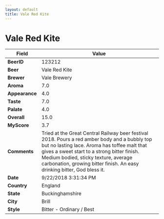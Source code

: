 ```yaml
---
layout: default
title: Vale Red Kite
---
```


# Vale Red Kite

| Field         | Value     |
|---------------|-----------|
| **BeerID** | 123212 |
| **Beer** | Vale Red Kite |
| **Brewer** | Vale Brewery |
| **Aroma** | 7.0 |
| **Appearance** | 4.0 |
| **Taste** | 7.0 |
| **Palate** | 4.0 |
| **Overall** | 15.0 |
| **MyScore** | 3.7 |
| **Comments** | Tried at the Great Central Railway beer festival 2018. Pours a red amber body and a bubbly top but no lasting lace. Aroma has toffee malt that gives a sweet start to a strong bitter finish. Medium bodied, sticky texture, average carbonation, growing bitter finish. An easy drinking bitter, God bless it. |
| **Date** | 9/22/2018 3:31:34 PM |
| **Country** | England |
| **State** | Buckinghamshire |
| **City** | Brill |
| **Style** | Bitter - Ordinary / Best |
